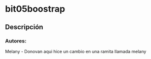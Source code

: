 # bit05boostrap

## Descripción

### Autores:
Melany - Donovan
aqui hice un cambio en una ramita llamada melany